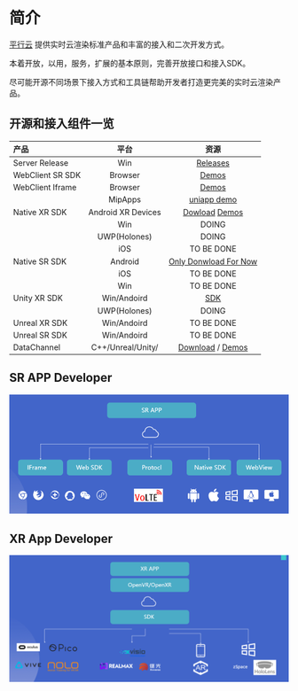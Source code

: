 # 简介

[平行云](https://www.pingxingyun.com/) 提供实时云渲染标准产品和丰富的接入和二次开发方式。

本着开放，以用，服务，扩展的基本原则，完善开放接口和接入SDK。

尽可能开源不同场景下接入方式和工具链帮助开发者打造更完美的实时云渲染产品。

## 开源和接入组件一览

| 产品 | 平台 | 资源 |
| :-----| :----: | :----: |
| Server Release | Win | [Releases](https://github.com/pingxingyun/LarkXR3.1/releases) |
| WebClient SR SDK | Browser | [Demos](https://github.com/pingxingyun/lark_sr_websdk_demos) |
| WebClient Iframe | Browser | [Demos](https://github.com/pingxingyun/larkwebclient-iframe-demos) |
| | MipApps | [uniapp demo](https://github.com/pingxingyun/uniapp_demo) |
| Native XR SDK | Android XR Devices | [Dowload](https://github.com/pingxingyun/larkxr_native_android_app/releases/) [Demos](https://github.com/pingxingyun/larkxr_native_android_app)|
|| Win | DOING |
|| UWP(Holones) | DOING |
|| iOS | TO BE DONE |
| Native SR SDK | Android | [Only Donwload For Now](https://www.pingxingyun.com/devCenter.html) |
| | iOS |  TO BE DONE |
| | Win |  TO BE DONE |
| Unity XR SDK | Win/Andoird | [SDK](https://github.com/pingxingyun/lark_xr_unity3d_client_plugin) |
| | UWP(Holones) |  DOING |
| Unreal XR SDK | Win/Andoird  | TO BE DONE |
| Unreal SR SDK | Win/Andoird  | TO BE DONE |
| DataChannel | C++/Unreal/Unity/ | [Download](https://www.pingxingyun.com/devCenter.html) / [Demos](https://github.com/pingxingyun/lark_xr_unity3d_demos) |

## SR APP Developer

![](images/sr.png)

## XR App Developer

![](images/xr.png)